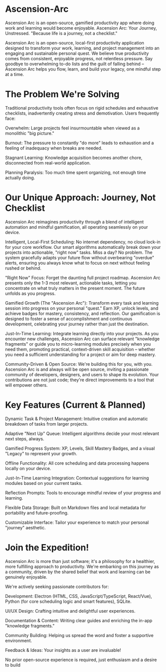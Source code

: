 # Ascension-Arc
Ascension Arc is an open-source, gamified productivity app where doing work and learning would become enjoyable. 
Ascension Arc: Your Journey, Unstressed.
"Because life is a journey, not a checklist."

Ascension Arc is an open-source, local-first productivity application designed to transform your work, learning, and project management into an engaging and sustainable personal quest. We believe true productivity comes from consistent, enjoyable progress, not relentless pressure. Say goodbye to overwhelming to-do lists and the guilt of falling behind – Ascension Arc helps you flow, learn, and build your legacy, one mindful step at a time.

# The Problem We're Solving
Traditional productivity tools often focus on rigid schedules and exhaustive checklists, inadvertently creating stress and demotivation. Users frequently face:

Overwhelm: Large projects feel insurmountable when viewed as a monolithic "big picture."

Burnout: The pressure to constantly "do more" leads to exhaustion and a feeling of inadequacy when breaks are needed.

Stagnant Learning: Knowledge acquisition becomes another chore, disconnected from real-world application.

Planning Paralysis: Too much time spent organizing, not enough time actually doing.

# Our Unique Approach: Journey, Not Checklist
Ascension Arc reimagines productivity through a blend of intelligent automation and mindful gamification, all operating seamlessly on your device.

Intelligent, Local-First Scheduling: No internet dependency, no cloud lock-in for your core workflow. Our smart algorithms automatically break down your projects into actionable, "right now" tasks. Miss a day? No problem. The system gracefully adapts your future flow without overbearing "overdue" alerts, ensuring you always know what to focus on next without feeling rushed or behind.

"Right Now" Focus: Forget the daunting full project roadmap. Ascension Arc presents only the 1-3 most relevant, actionable tasks, letting you concentrate on what truly matters in the present moment. The future unfolds as you progress.

Gamified Growth (The "Ascension Arc"): Transform every task and learning session into progress on your personal "quest." Earn XP, unlock levels, and achieve badges for mastery, consistency, and reflection. Our gamification is designed to foster a sense of accomplishment and continuous development, celebrating your journey rather than just the destination.

Just-In-Time Learning: Integrate learning directly into your projects. As you encounter new challenges, Ascension Arc can surface relevant "knowledge fragments" or guide you to micro-learning modules precisely when you need them, promoting practical, context-driven skill acquisition – whether you need a sufficient understanding for a project or aim for deep mastery.

Community-Driven & Open Source: We're building this for you, with you. Ascension Arc is and always will be open source, inviting a passionate community of developers, designers, and users to shape its evolution. Your contributions are not just code; they're direct improvements to a tool that will empower others.

# Key Features (Current & Planned)
Dynamic Task & Project Management: Intuitive creation and automatic breakdown of tasks from larger projects.

Adaptive "Next Up" Queue: Intelligent algorithms decide your most relevant next steps, always.

Gamified Progress System: XP, Levels, Skill Mastery Badges, and a visual "Legacy" to represent your growth.

Offline Functionality: All core scheduling and data processing happens locally on your device.

Just-In-Time Learning Integration: Contextual suggestions for learning modules based on your current tasks.

Reflection Prompts: Tools to encourage mindful review of your progress and learning.

Flexible Data Storage: Built on Markdown files and local metadata for portability and future-proofing.

Customizable Interface: Tailor your experience to match your personal "journey" aesthetic.

# Join the Expedition!
Ascension Arc is more than just software; it's a philosophy for a healthier, more fulfilling approach to productivity. We're embarking on this journey as a community, driven by the shared belief that work and learning can be genuinely enjoyable.

We're actively seeking passionate contributors for:

Development: Electron (HTML, CSS, JavaScript/TypeScript, React/Vue), Python (for core scheduling logic and smart features), SQLite.

UI/UX Design: Crafting intuitive and delightful user experiences.

Documentation & Content: Writing clear guides and enriching the in-app "knowledge fragments."

Community Building: Helping us spread the word and foster a supportive environment.

Feedback & Ideas: Your insights as a user are invaluable!

No prior open-source experience is required, just enthusiasm and a desire to build 
